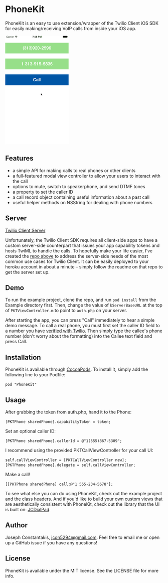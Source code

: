# PhoneKit

PhoneKit is an easy to use extension/wrapper of the Twilio Client iOS SDK for easily making/receiving VoIP calls from inside your iOS app.

<img src="demo1.gif" width=40% />

## Features

- a simple API for making calls to real phones or other clients
- a full-featured modal view controller to allow your users to interact with the call
- options to mute, switch to speakerphone, and send DTMF tones
- a property to set the caller ID
- a call record object containing useful information about a past call
- useful helper methods on NSString for dealing with phone numbers

## Server

[Twilio Client Server](https://github.com/jconst/twilio-client-server)

Unfortunately, the Twilio Client SDK requires all client-side apps to have a custom server-side counterpart that issues your app capability tokens and hosts TwiML to handle the calls. To hopefully make your life easier, I've created the [repo above](https://github.com/jconst/twilio-client-server) to address the server-side needs of the most common use cases for Twilio Client. It can be easily deployed to your heroku account in about a minute – simply follow the readme on that repo to get the server set up.

## Demo

To run the example project, clone the repo, and run `pod install` from the Example directory first. Then, change the value of `kServerBaseURL` at the top of `PKTViewController.m` to point to `auth.php` on your server.

After starting the app, you can press "Call" immediately to hear a simple demo message. To call a real phone, you must first set the caller ID field to a number you have [verified with Twilio](https://www.twilio.com/user/account/phone-numbers/verified). Then simply type the callee's phone number (don't worry about the formatting) into the Callee text field and press Call.

## Installation

PhoneKit is available through [CocoaPods](http://cocoapods.org). To install
it, simply add the following line to your Podfile:

    pod "PhoneKit"

## Usage

After grabbing the token from auth.php, hand it to the Phone:

```objc
[PKTPhone sharedPhone].capabilityToken = token;
```

Set an optional caller ID:

```objc
[PKTPhone sharedPhone].callerId = @"1(555)867-5309";
```

I recommend using the provided PKTCallViewController for your call UI:
```objc
self.callViewController = [PKTCallViewController new];
[PKTPhone sharedPhone].delegate = self.callViewController;
```

Make a call!
```objc
[[PKTPhone sharedPhone] call:@"1 555-234-5678"];
```

To see what else you can do using PhoneKit, check out the example project and the class headers. And if you'd like to build your own custom views that are aesthetically consistent with PhoneKit, check out the library that the UI is built on: [JCDialPad](https://github.com/jconst/JCDialPad).

## Author

Joseph Constantakis, jcon5294@gmail.com. Feel free to email me or open up a GitHub issue if you have any questions!

## License

PhoneKit is available under the MIT license. See the LICENSE file for more info.

